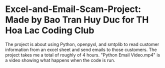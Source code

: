 # Excel-and-Email-Scam-Project: Made by Bao Tran Huy Duc for TH Hoa Lac Coding Club
The project is about using Python, openpyxl, and smtplib to read customer information from an excel sheet and send emails to those customers.
The project takes me a total of roughly of 4 hours.
"Python Email Video.mp4" is a video showing what happens when the code is run.
